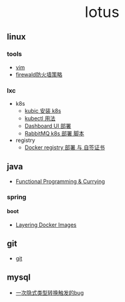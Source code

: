 <div style="text-align: center;font-size: 40px;">lotus</div>

## linux

### tools

- [vim](linux/tools/vim.md)
- [firewald防火墙策略](linux/tools/firewall-cmd.md)

### lxc

- k8s
    - [kubic 安装 k8s](linux/lxc/k8s/kubic.md)
    - [kubectl 用法](linux/lxc/k8s/kubectl.md)
    - [Dashboard UI 部署](linux/lxc/k8s/dashbord-ui.md)
    - [RabbitMQ k8s 部署 脚本](linux/lxc/k8s/rabbitmq.md)
- registry
    - [Docker registry 部署 与 自签证书](linux/lxc/registry/registry.md)

## java

- [Functional Programming & Currying](java/functional.md)

### spring

#### boot

- [Layering Docker Images](java/spring/boot/layer.md)

## git

- [git](git/git.md)

## mysql

- [一次隐式类型转换触发的bug](mysql/type-conversion.md)